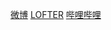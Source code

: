 [微博](https://weibo.com/u/6966846709)
[LOFTER](https://brokenlightsss.lofter.com/)
[哔哩哔哩](https://space.bilibili.com/1507845)